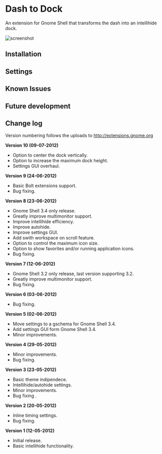 # Dash to Dock
An extension for Gnome Shell that transforms the dash into an intellihide dock.

![screenshot](https://github.com/micheleg/dash-to-dock/raw/README/screenshots/master.jpg)

## Installation

## Settings

## Known Issues

## Future development

## Change log

Version numbering follows the uploads to http://extensions.gnome.org

**Version 10 (09-07-2012)**
 * Option to center the dock vertically.
 * Option to increase the maximum dock height.
 * Settings GUI overhaul.

**Version 9 (24-06-2012)**
 * Basic Bolt extensions support.
 * Bug fixing.

**Version 8 (23-06-2012)**
 * Gnome Shell 3.4 only release.
 * Greatly improve multimonitor support.
 * Improve intellihide efficiency.
 * Improve autohide.
 * Improve settings GUI.
 * Add swith workspace on scroll feature.
 * Option to control the maximum icon size.
 * Option to show favorites and/or running application icons.
 * Bug fixing.

**Version 7 (12-06-2012)**
 * Gnome Shell 3.2 only release, last version supporting 3.2.
 * Greatly improve multimonitor support.
 * Bug fixing.

**Version 6 (03-06-2012)**
 * Bug fixing.

**Version 5 (02-06-2012)**
 * Move settings to a gschema for Gnome Shell 3.4.
 * Add settings GUI form Gnome Shell 3.4.
 * Minor improvements.

**Version 4 (29-05-2012)**
 * Minor improvements.
 * Bug fixing.

**Version 3 (23-05-2012)**
 * Basic theme indipendece.
 * Intellihide/autohide settings.
 * Minor improvements.
 * Bug fixing .

**Version 2 (20-05-2012)**
* Inline timing settings.
* Bug fixing.

**Version 1 (12-05-2012)**
* Initial release.
* Basic intellihide functionality.